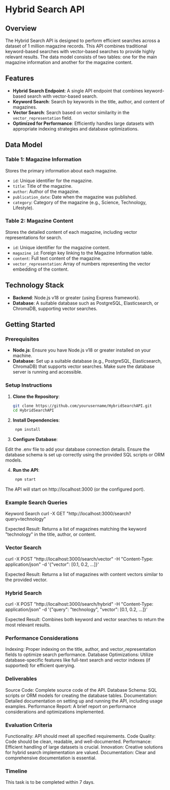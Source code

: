 # Hybrid Search API

## Overview

The Hybrid Search API is designed to perform efficient searches across a dataset of 1 million magazine records. This API combines traditional keyword-based searches with vector-based searches to provide highly relevant results. The data model consists of two tables: one for the main magazine information and another for the magazine content.

## Features

- **Hybrid Search Endpoint**: A single API endpoint that combines keyword-based search with vector-based search.
- **Keyword Search**: Search by keywords in the title, author, and content of magazines.
- **Vector Search**: Search based on vector similarity in the `vector_representation` field.
- **Optimized for Performance**: Efficiently handles large datasets with appropriate indexing strategies and database optimizations.

## Data Model

### Table 1: Magazine Information

Stores the primary information about each magazine.

- `id`: Unique identifier for the magazine.
- `title`: Title of the magazine.
- `author`: Author of the magazine.
- `publication_date`: Date when the magazine was published.
- `category`: Category of the magazine (e.g., Science, Technology, Lifestyle).

### Table 2: Magazine Content

Stores the detailed content of each magazine, including vector representations for search.

- `id`: Unique identifier for the magazine content.
- `magazine_id`: Foreign key linking to the Magazine Information table.
- `content`: Full text content of the magazine.
- `vector_representation`: Array of numbers representing the vector embedding of the content.

## Technology Stack

- **Backend**: Node.js v18 or greater (using Express framework).
- **Database**: A suitable database such as PostgreSQL, Elasticsearch, or ChromaDB, supporting vector searches.

## Getting Started

### Prerequisites

- **Node.js**: Ensure you have Node.js v18 or greater installed on your machine.
- **Database**: Set up a suitable database (e.g., PostgreSQL, Elasticsearch, ChromaDB) that supports vector searches. Make sure the database server is running and accessible.

### Setup Instructions

1. **Clone the Repository**:
   ```bash
   git clone https://github.com/yourusername/HybridSearchAPI.git
   cd HybridSearchAPI

2. **Install Dependencies**:
   ```bash
    npm install

3. **Configure Database**:

Edit the .env file to add your database connection details. Ensure the database schema is set up correctly using the provided SQL scripts or ORM models.

4. **Run the API**:
   ```bash
    npm start
   
The API will start on http://localhost:3000 (or the configured port).

### Example Search Queries
Keyword Search
curl -X GET "http://localhost:3000/search?query=technology"

Expected Result: Returns a list of magazines matching the keyword "technology" in the title, author, or content.

### Vector Search
curl -X POST "http://localhost:3000/search/vector" -H "Content-Type: application/json" -d '{"vector": [0.1, 0.2, ...]}'

Expected Result: Returns a list of magazines with content vectors similar to the provided vector.

### Hybrid Search
curl -X POST "http://localhost:3000/search/hybrid" -H "Content-Type: application/json" -d '{"query": "technology", "vector": [0.1, 0.2, ...]}'

Expected Result: Combines both keyword and vector searches to return the most relevant results.

### Performance Considerations
Indexing: Proper indexing on the title, author, and vector_representation fields to optimize search performance.
Database Optimizations: Utilize database-specific features like full-text search and vector indexes (if supported) for efficient querying.

### Deliverables
Source Code: Complete source code of the API.
Database Schema: SQL scripts or ORM models for creating the database tables.
Documentation: Detailed documentation on setting up and running the API, including usage examples.
Performance Report: A brief report on performance considerations and optimizations implemented.

### Evaluation Criteria
Functionality: API should meet all specified requirements.
Code Quality: Code should be clean, readable, and well-documented.
Performance: Efficient handling of large datasets is crucial.
Innovation: Creative solutions for hybrid search implementation are valued.
Documentation: Clear and comprehensive documentation is essential.

### Timeline
This task is to be completed within 7 days.
